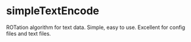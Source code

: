 # simpleTextEncode
ROTation algorithm for text data. Simple, easy to use. Excellent for config files and text files.
